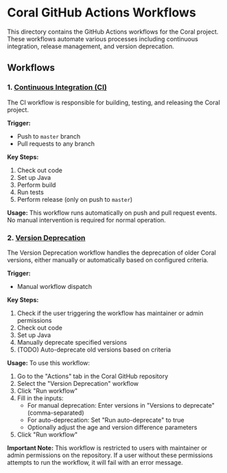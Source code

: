 # Coral GitHub Actions Workflows

This directory contains the GitHub Actions workflows for the Coral project. These workflows automate various processes including continuous integration, release management, and version deprecation.

## Workflows

### 1. [Continuous Integration (CI)](./ci.yml)

The CI workflow is responsible for building, testing, and releasing the Coral project.

**Trigger:**
- Push to `master` branch
- Pull requests to any branch

**Key Steps:**
1. Check out code
2. Set up Java
3. Perform build
4. Run tests
5. Perform release (only on push to `master`)

**Usage:**
This workflow runs automatically on push and pull request events. No manual intervention is required for normal operation.

### 2. [Version Deprecation](./deprecation.yml)

The Version Deprecation workflow handles the deprecation of older Coral versions, either manually or automatically based on configured criteria.

**Trigger:**
- Manual workflow dispatch

**Key Steps:**
1. Check if the user triggering the workflow has maintainer or admin permissions
2. Check out code
3. Set up Java
4. Manually deprecate specified versions
5. (TODO) Auto-deprecate old versions based on criteria

**Usage:**
To use this workflow:

1. Go to the "Actions" tab in the Coral GitHub repository
2. Select the "Version Deprecation" workflow
3. Click "Run workflow"
4. Fill in the inputs:
   - For manual deprecation: Enter versions in "Versions to deprecate" (comma-separated)
   - For auto-deprecation: Set "Run auto-deprecate" to true
   - Optionally adjust the age and version difference parameters
5. Click "Run workflow"

**Important Note:** This workflow is restricted to users with maintainer or admin permissions on the repository. If a user without these permissions attempts to run the workflow, it will fail with an error message.
